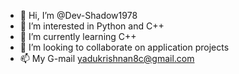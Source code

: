 - 👋 Hi, I’m @Dev-Shadow1978
- 👀 I’m interested in Python and C++
- 🌱 I’m currently learning C++
- 💞️ I’m looking to collaborate on application projects
- 📫 My G-mail yadukrishnan8c@gmail.com
